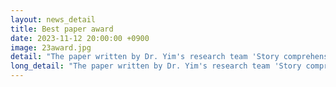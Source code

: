 ```yaml
---
layout: news_detail
title: Best paper award
date: 2023-11-12 20:00:00 +0900
image: 23award.jpg
detail: "The paper written by Dr. Yim's research team 'Story comprehension skills in school-aged children according to text type and story modality' won the Best Paper Award from the Korean Speech-Language Hearing Association."
long_detail: "The paper written by Dr. Yim's research team 'Story comprehension skills in school-aged children according to text type and story modality' won the Best Paper Award from the Korean Speech-Language Hearing Association."
---
```


